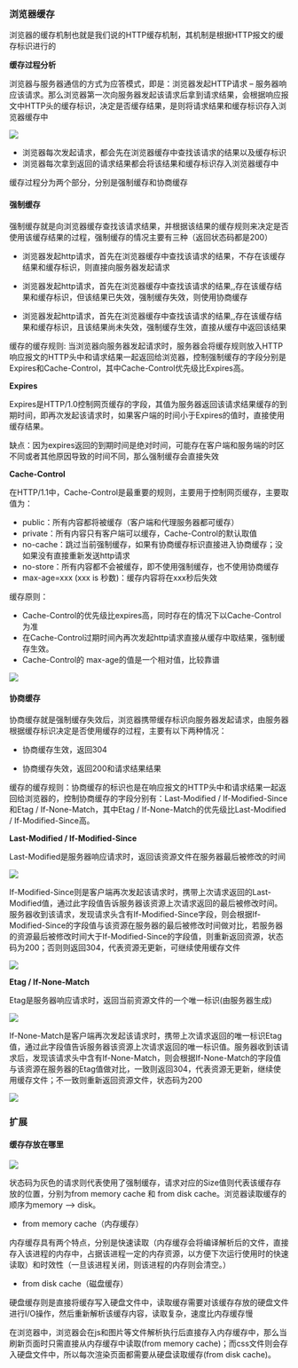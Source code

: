 
### 浏览器缓存

浏览器的缓存机制也就是我们说的HTTP缓存机制，其机制是根据HTTP报文的缓存标识进行的

**缓存过程分析**

浏览器与服务器通信的方式为应答模式，即是：浏览器发起HTTP请求 – 服务器响应该请求。那么浏览器第一次向服务器发起该请求后拿到请求结果，会根据响应报文中HTTP头的缓存标识，决定是否缓存结果，是则将请求结果和缓存标识存入浏览器缓存中

![](https://p1-jj.byteimg.com/tos-cn-i-t2oaga2asx/gold-user-assets/2018/4/19/162db6359673e7d0~tplv-t2oaga2asx-zoom-in-crop-mark:4536:0:0:0.awebp)

* 浏览器每次发起请求，都会先在浏览器缓存中查找该请求的结果以及缓存标识
* 浏览器每次拿到返回的请求结果都会将该结果和缓存标识存入浏览器缓存中

缓存过程分为两个部分，分别是强制缓存和协商缓存

#### 强制缓存

强制缓存就是向浏览器缓存查找该请求结果，并根据该结果的缓存规则来决定是否使用该缓存结果的过程，强制缓存的情况主要有三种（返回状态码都是200）

* 浏览器发起http请求，首先在浏览器缓存中查找该请求的结果，不存在该缓存结果和缓存标识，则直接向服务器发起请求

* 浏览器发起http请求，首先在浏览器缓存中查找该请求的结果,,存在该缓存结果和缓存标识，但该结果已失效，强制缓存失效，则使用协商缓存

* 浏览器发起http请求，首先在浏览器缓存中查找该请求的结果,,存在该缓存结果和缓存标识，且该结果尚未失效，强制缓存生效，直接从缓存中返回该结果

缓存的缓存规则: 当浏览器向服务器发起请求时，服务器会将缓存规则放入HTTP响应报文的HTTP头中和请求结果一起返回给浏览器，控制强制缓存的字段分别是Expires和Cache-Control，其中Cache-Control优先级比Expires高。

**Expires**

Expires是HTTP/1.0控制网页缓存的字段，其值为服务器返回该请求结果缓存的到期时间，即再次发起该请求时，如果客户端的时间小于Expires的值时，直接使用缓存结果。

缺点：因为expires返回的到期时间是绝对时间，可能存在客户端和服务端的时区不同或者其他原因导致的时间不同，那么强制缓存会直接失效

**Cache-Control**

在HTTP/1.1中，Cache-Control是最重要的规则，主要用于控制网页缓存，主要取值为：

* public：所有内容都将被缓存（客户端和代理服务器都可缓存）
* private：所有内容只有客户端可以缓存，Cache-Control的默认取值
* no-cache：跳过当前强制缓存，如果有协商缓存标识直接进入协商缓存；没如果没有直接重新发送http请求
* no-store：所有内容都不会被缓存，即不使用强制缓存，也不使用协商缓存
* max-age=xxx (xxx is 秒数)：缓存内容将在xxx秒后失效

缓存原则：

* Cache-Control的优先级比expires高，同时存在的情况下以Cache-Control为准
* 在Cache-Control过期时间內再次发起http请求直接从缓存中取结果，强制缓存生效。
* Cache-Control的 max-age的值是一个相对值，比较靠谱

![](https://p1-jj.byteimg.com/tos-cn-i-t2oaga2asx/gold-user-assets/2018/4/19/162db635aa7b772b~tplv-t2oaga2asx-zoom-in-crop-mark:4536:0:0:0.awebp)


#### 协商缓存

协商缓存就是强制缓存失效后，浏览器携带缓存标识向服务器发起请求，由服务器根据缓存标识决定是否使用缓存的过程，主要有以下两种情况：

* 协商缓存生效，返回304

* 协商缓存失效，返回200和请求结果结果

缓存的缓存规则：协商缓存的标识也是在响应报文的HTTP头中和请求结果一起返回给浏览器的，控制协商缓存的字段分别有：Last-Modified / If-Modified-Since和Etag / If-None-Match，其中Etag / If-None-Match的优先级比Last-Modified / If-Modified-Since高。

**Last-Modified / If-Modified-Since**

Last-Modified是服务器响应请求时，返回该资源文件在服务器最后被修改的时间

![](https://p1-jj.byteimg.com/tos-cn-i-t2oaga2asx/gold-user-assets/2018/4/19/162db635d2a88984~tplv-t2oaga2asx-zoom-in-crop-mark:4536:0:0:0.awebp)

If-Modified-Since则是客户端再次发起该请求时，携带上次请求返回的Last-Modified值，通过此字段值告诉服务器该资源上次请求返回的最后被修改时间。服务器收到该请求，发现请求头含有If-Modified-Since字段，则会根据If-Modified-Since的字段值与该资源在服务器的最后被修改时间做对比，若服务器的资源最后被修改时间大于If-Modified-Since的字段值，则重新返回资源，状态码为200；否则则返回304，代表资源无更新，可继续使用缓存文件

![](https://p1-jj.byteimg.com/tos-cn-i-t2oaga2asx/gold-user-assets/2018/4/19/162db635db6d62fe~tplv-t2oaga2asx-zoom-in-crop-mark:4536:0:0:0.awebp)

**Etag / If-None-Match**

Etag是服务器响应请求时，返回当前资源文件的一个唯一标识(由服务器生成)

![](https://p1-jj.byteimg.com/tos-cn-i-t2oaga2asx/gold-user-assets/2018/4/19/162db635e4dd628b~tplv-t2oaga2asx-zoom-in-crop-mark:4536:0:0:0.awebp)

If-None-Match是客户端再次发起该请求时，携带上次请求返回的唯一标识Etag值，通过此字段值告诉服务器该资源上次请求返回的唯一标识值。服务器收到该请求后，发现该请求头中含有If-None-Match，则会根据If-None-Match的字段值与该资源在服务器的Etag值做对比，一致则返回304，代表资源无更新，继续使用缓存文件；不一致则重新返回资源文件，状态码为200

![](https://p1-jj.byteimg.com/tos-cn-i-t2oaga2asx/gold-user-assets/2018/4/19/162db635ecb2cae0~tplv-t2oaga2asx-zoom-in-crop-mark:4536:0:0:0.awebp)


### 扩展

#### 缓存存放在哪里
![](https://p1-jj.byteimg.com/tos-cn-i-t2oaga2asx/gold-user-assets/2018/4/19/162db635afa6f7f7~tplv-t2oaga2asx-zoom-in-crop-mark:4536:0:0:0.awebp)

状态码为灰色的请求则代表使用了强制缓存，请求对应的Size值则代表该缓存存放的位置，分别为from memory cache 和 from disk cache。浏览器读取缓存的顺序为memory –> disk。

* from memory cache（内存缓存）

内存缓存具有两个特点，分别是快速读取（内存缓存会将编译解析后的文件，直接存入该进程的内存中，占据该进程一定的内存资源，以方便下次运行使用时的快速读取）和时效性（一旦该进程关闭，则该进程的内存则会清空。）

* from disk cache（磁盘缓存）

硬盘缓存则是直接将缓存写入硬盘文件中，读取缓存需要对该缓存存放的硬盘文件进行I/O操作，然后重新解析该缓存内容，读取复杂，速度比内存缓存慢

在浏览器中，浏览器会在js和图片等文件解析执行后直接存入内存缓存中，那么当刷新页面时只需直接从内存缓存中读取(from memory cache)；而css文件则会存入硬盘文件中，所以每次渲染页面都需要从硬盘读取缓存(from disk cache)。




